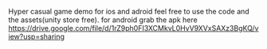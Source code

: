 Hyper casual game demo for ios and adroid feel free to use the code and the assets(unity store free).
for android grab the apk here 
https://drive.google.com/file/d/1rZ9ph0FI3XCMkvL0HvV9XVxSAXz3BgKQ/view?usp=sharing
